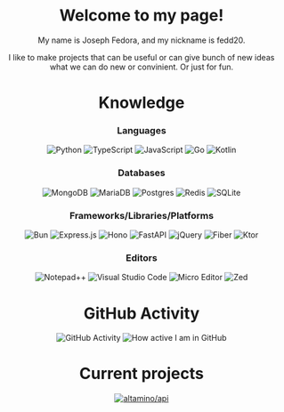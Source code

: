 <h1 align="center">
  Welcome to my page!
</h1>

<div align="center">
  
  My name is Joseph Fedora, and my nickname is fedd20.
  
  I like to make projects that can be useful or can give bunch of new ideas what we can do new or convinient. Or just for fun.
  
</div>

<div align="center">
  <h1>Knowledge</h2>
  
  <h3>Languages</h3>
  
  ![Python](https://img.shields.io/badge/python-3670A0?style=for-the-badge&logo=python&logoColor=ffdd54)
  ![TypeScript](https://img.shields.io/badge/typescript-%23007ACC.svg?style=for-the-badge&logo=typescript&logoColor=white)
  ![JavaScript](https://img.shields.io/badge/javascript-%23323330.svg?style=for-the-badge&logo=javascript&logoColor=%23F7DF1E)
  ![Go](https://img.shields.io/badge/go-%2300ADD8.svg?style=for-the-badge&logo=go&logoColor=white)
  ![Kotlin](https://img.shields.io/badge/kotlin-%237F52FF.svg?style=for-the-badge&logo=kotlin&logoColor=white)

  <h3>Databases</h3>
  
  ![MongoDB](https://img.shields.io/badge/MongoDB-%234ea94b.svg?style=for-the-badge&logo=mongodb&logoColor=white)
  ![MariaDB](https://img.shields.io/badge/MariaDB-003545?style=for-the-badge&logo=mariadb&logoColor=white)
  ![Postgres](https://img.shields.io/badge/postgres-%23316192.svg?style=for-the-badge&logo=postgresql&logoColor=white)
  ![Redis](https://img.shields.io/badge/redis-%23DD0031.svg?style=for-the-badge&logo=redis&logoColor=white)
  ![SQLite](https://img.shields.io/badge/sqlite-%2307405e.svg?style=for-the-badge&logo=sqlite&logoColor=white)

  <h3>Frameworks/Libraries/Platforms</h3>

  ![Bun](https://img.shields.io/badge/Bun-%23000000.svg?style=for-the-badge&logo=bun&logoColor=white)
  ![Express.js](https://img.shields.io/badge/express.js-%23404d59.svg?style=for-the-badge&logo=express&logoColor=%2361DAFB)
  ![Hono](https://img.shields.io/badge/hono-orange?style=for-the-badge)
  ![FastAPI](https://img.shields.io/badge/FastAPI-005571?style=for-the-badge&logo=fastapi)
  ![jQuery](https://img.shields.io/badge/jquery-%230769AD.svg?style=for-the-badge&logo=jquery&logoColor=white)
  ![Fiber](https://img.shields.io/badge/fiber-darkcyan?style=for-the-badge)
  ![Ktor](https://img.shields.io/badge/ktor-purple?style=for-the-badge)

  <h3>Editors</h3>
  
  ![Notepad++](https://img.shields.io/badge/Notepad++-90E59A.svg?style=for-the-badge&logo=notepad%2b%2b&logoColor=black)
  ![Visual Studio Code](https://img.shields.io/badge/vscode-0078d7.svg?style=for-the-badge&logo=visual-studio-code&logoColor=white)
  ![Micro Editor](https://img.shields.io/badge/MICRO-purple?style=for-the-badge)
  ![Zed](https://img.shields.io/badge/zed-084CCF.svg?style=for-the-badge&logo=zedindustries&logoColor=white)
</div>

<div align="center">
  <h1>GitHub Activity</h2>

  ![GitHub Activity](https://github-readme-stats.vercel.app/api?username=fedd20&show_icons=true&theme=dark&line_height=24)
  ![How active I am in GitHub](https://github-readme-stats.vercel.app/api/top-langs/?username=fedd20&hide=java,html,tex&theme=dark&langs_count=8&layout=compact)
</div>



<div align="center">
	<h1>Current projects</h2>

  [![altamino/api](https://github-readme-stats.vercel.app/api/pin/?username=fedd20&repo=checkhost-cli&show_owner=true&theme=dark)](https://github.com/fedd20/checkhost-cli)
</div>
